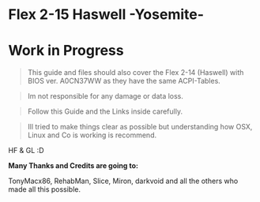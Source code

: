 # Flex 2-15 Haswell -Yosemite-

# Work in Progress

> This guide and files should also cover the Flex 2-14 (Haswell) with BIOS ver. A0CN37WW as they have the same ACPI-Tables.

> Im not responsible for any damage or data loss.

> Follow this Guide and the Links inside carefully.

> Ill tried to make things clear as possible but understanding how OSX, Linux and Co is working is recommend.

HF & GL :D

**Many Thanks and Credits are going to:**

TonyMacx86, RehabMan, Slice, Miron, darkvoid and all the others who made all this possible.
